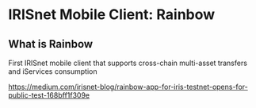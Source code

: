 # IRISnet Mobile Client: Rainbow

## What is Rainbow

First IRISnet mobile client that supports cross-chain
multi-asset transfers and iServices consumption

https://medium.com/irisnet-blog/rainbow-app-for-iris-testnet-opens-for-public-test-168bff1f309e